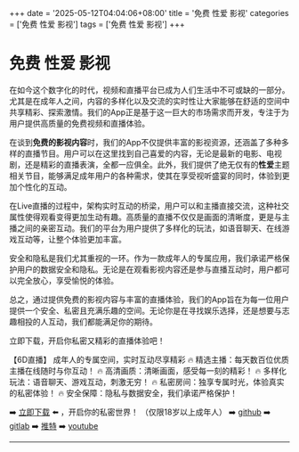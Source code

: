 +++
date = '2025-05-12T04:04:06+08:00'
title = '免费 性爱 影视'
categories = ['免费 性爱 影视']
tags = ['免费 性爱 影视']
+++

# 免费 性爱 影视

在如今这个数字化的时代，视频和直播平台已成为人们生活中不可或缺的一部分。尤其是在成年人之间，内容的多样化以及交流的实时性让大家能够在舒适的空间中共享精彩、探索激情。我们的App正是基于这一巨大的市场需求而开发，专注于为用户提供高质量的免费视频和直播体验。

在谈到**免费的影视内容**时，我们的App不仅提供丰富的影视资源，还涵盖了多种多样的直播节目。用户可以在这里找到自己喜爱的内容，无论是最新的电影、电视剧，还是精彩的直播表演，全都一应俱全。此外，我们提供了绝无仅有的**性爱**主题相关节目，能够满足成年用户的各种需求，使其在享受视听盛宴的同时，体验到更加个性化的互动。

在Live直播的过程中，架构实时互动的桥梁，用户可以和主播直接交流，这种社交属性使得观看变得更加生动有趣。高质量的直播不仅仅是画面的清晰度，更是与主播之间的亲密互动。我们的平台为用户提供了多样化的玩法，如语音聊天、在线游戏互动等，让整个体验更加丰富。

安全和隐私是我们尤其重视的一环。作为一款成年人的专属应用，我们承诺严格保护用户的数据安全和隐私。无论是在观看影视内容还是参与直播互动时，用户都可以完全放心，享受愉悦的体验。

总之，通过提供免费的影视内容与丰富的直播体验，我们的App旨在为每一位用户提供一个安全、私密且充满乐趣的空间。无论你是在寻找娱乐选择，还是想要与志趣相投的人互动，我们都能满足你的期待。

立即下载，开启你私密又精彩的直播体验吧！

【6D直播】
成年人的专属空间，实时互动尽享精彩
🔥 精选主播：每天数百位优质主播在线随时与你互动！
🔥 高清画质：清晰画面，感受每一刻的精彩！
🔥 多样化玩法：语音聊天、游戏互动，刺激无穷！
🔥 私密房间：独享专属时光，体验真实的私密体验！
🔥 安全保障：隐私与数据安全，我们承诺严格保护！

➡️ [立即下载](https://down123.s3.ap-east-1.amazonaws.com/index.html?channelCode=blog) ⬅️ ，开启你的私密世界！
（仅限18岁以上成年人）
➡️ [github](https://aldult-live.github.io/)
➡️ [gitlab](https://seo-09598d.gitlab.io/)
➡️ [推特](https://x.com/wegame33)
➡️ [youtube](https://www.youtube.com/@6Dlive)

---
